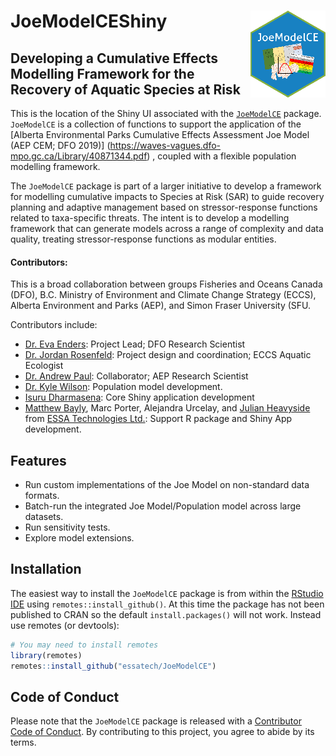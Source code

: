 
# JoeModelCEShiny <img src="www/img/JoeModelCE_small.png" align="right" style="max-width: 120px;"/>

<!-- badges: start -->
<!-- badges: end -->


## Developing a Cumulative Effects Modelling Framework for the Recovery of Aquatic Species at Risk

This is the location of the Shiny UI associated with the [`JoeModelCE`](github.com/essatech/JoeModelCE) package. `JoeModelCE` is a collection of functions to support the application of the [Alberta Environmental Parks Cumulative Effects Assessment Joe Model (AEP CEM; DFO 2019)] (https://waves-vagues.dfo-mpo.gc.ca/Library/40871344.pdf) , coupled with a flexible population modelling framework.

The `JoeModelCE` package is part of a larger initiative to develop a framework for modelling cumulative impacts to Species at Risk (SAR) to guide recovery planning and adaptive management based on stressor-response functions related to taxa-specific threats.  The intent is to develop a modelling framework that can generate models across a range of complexity and data quality, treating stressor-response functions as modular entities.


#### Contributors:
This is a broad collaboration between groups Fisheries and Oceans Canada (DFO), B.C. Ministry of Environment and Climate Change Strategy (ECCS), Alberta Environment and Parks (AEP), and Simon Fraser University (SFU. 

Contributors include:

-   [Dr. Eva Enders](https://profils-profiles.science.gc.ca/en/profile/eva-enders ): Project Lead; DFO Research Scientist
-   [Dr. Jordan Rosenfeld](http://www.aferu.ca/rosenfeld-lab): Project design and coordination; ECCS Aquatic Ecologist
-   [Dr. Andrew Paul](https://github.com/andrewpaul68): Collaborator; AEP Research Scientist
-   [Dr. Kyle Wilson](https://github.com/klwilson23): Population model development.
-   [Isuru Dharmasena](https://www.linkedin.com/in/isuru-dharmasena-90269895/?originalSubdomain=ca): Core Shiny application development
-   [Matthew Bayly](https://github.com/mattjbayly), Marc Porter, Alejandra Urcelay, and [Julian Heavyside](https://github.com/julianheavyside) from [ESSA Technologies Ltd.](https://essa.com/): Support R package and Shiny App development.


## Features
-   Run custom implementations of the Joe Model on non-standard data formats.
-   Batch-run the integrated Joe Model/Population model across large datasets.
-   Run sensitivity tests.
-   Explore model extensions.


## Installation

The easiest way to install the `JoeModelCE` package is from within the [RStudio IDE](https://www.rstudio.com/products/rstudio/download/) using `remotes::install_github()`. At this time the package has not been published to CRAN so the default `install.packages()` will not work. Instead use remotes (or devtools):
``` r
# You may need to install remotes
library(remotes)
remotes::install_github("essatech/JoeModelCE")
```

## Code of Conduct

Please note that the `JoeModelCE` package is released with a [Contributor Code of Conduct](https://pkgs.rstudio.com/rmarkdown/CODE_OF_CONDUCT.html). By contributing to this project, you agree to abide by its terms.